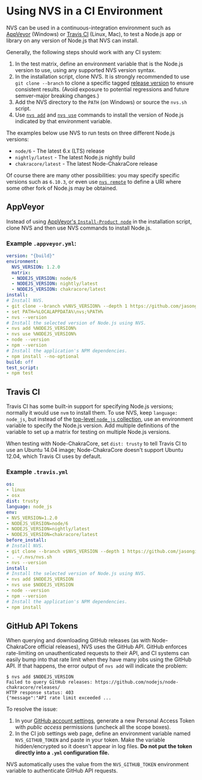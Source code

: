 # Using NVS in a CI Environment

NVS can be used in a continuous-integration environment such as [AppVeyor](https://www.appveyor.com/) (Windows) or [Travis CI](https://travis-ci.org/) (Linux, Mac), to test a Node.js app or library on any version of Node.js that NVS can install.

Generally, the following steps should work with any CI system:
 1. In the test matrix, define an environment variable that is the Node.js version to use, using any supported NVS version syntax.
 2. In the installation script, clone NVS. It is strongly recommended to use `git clone --branch` to clone a specific tagged [release version](https://github.com/jasongin/nvs/releases) to ensure consistent results. (Avoid exposure to potential regressions and future semver-major breaking changes.)
 3. Add the NVS directory to the `PATH` (on Windows) or source the `nvs.sh` script.
 4. Use [`nvs add`](ADD.md) and [`nvs use`](USE.md) commands to install the version of Node.js indicated by that environment variable.

The examples below use NVS to run tests on three different Node.js versions:
 - `node/6` - The latest 6.x (LTS) release
 - `nightly/latest` - The latest Node.js nightly build
 - `chakracore/latest` - The latest Node-ChakraCore release

Of course there are many other possibilities: you may specify specific versions such as `6.10.3`, or even use [`nvs remote`](REMOTE.md) to define a URI where some other fork of Node.js may be obtained.

## AppVeyor
Instead of using [AppVeyor's `Install-Product node`](https://www.appveyor.com/docs/lang/nodejs-iojs/) in the installation script, clone NVS and then use NVS commands to install Node.js.

### Example `.appveyor.yml`:
```yaml
version: "{build}"
environment:
  NVS_VERSION: 1.2.0
  matrix:
  - NODEJS_VERSION: node/6
  - NODEJS_VERSION: nightly/latest
  - NODEJS_VERSION: chakracore/latest
install:
# Install NVS.
- git clone --branch v%NVS_VERSION% --depth 1 https://github.com/jasongin/nvs %LOCALAPPDATA%\nvs
- set PATH=%LOCALAPPDATA%\nvs;%PATH%
- nvs --version
# Install the selected version of Node.js using NVS.
- nvs add %NODEJS_VERSION%
- nvs use %NODEJS_VERSION%
- node --version
- npm --version
# Install the application's NPM dependencies.
- npm install --no-optional
build: off
test_script:
- npm test
```

## Travis CI
Travis CI has some built-in support for specifying Node.js versions; normally it would use `nvm` to install them. To use NVS, keep `language: node_js`, but instead of the [top-level `node_js` collection](https://docs.travis-ci.com/user/languages/javascript-with-nodejs/#Specifying-Node.js-versions), use an environment variable to specify the Node.js version. Add multiple definitions of the variable to set up a matrix for testing on multiple Node.js versions.

When testing with Node-ChakraCore, set `dist: trusty` to tell Travis CI to use an Ubuntu 14.04 image; Node-ChakraCore doesn't support Ubuntu 12.04, which Travis CI uses by default.

### Example `.travis.yml`
```yaml
os:
- linux
- osx
dist: trusty
language: node_js
env:
- NVS_VERSION=1.2.0
- NODEJS_VERSION=node/6
- NODEJS_VERSION=nightly/latest
- NODEJS_VERSION=chakracore/latest
before_install:
# Install NVS.
- git clone --branch v$NVS_VERSION --depth 1 https://github.com/jasongin/nvs ~/.nvs
- . ~/.nvs/nvs.sh
- nvs --version
install:
# Install the selected version of Node.js using NVS.
- nvs add $NODEJS_VERSION
- nvs use $NODEJS_VERSION
- node --version
- npm --version
# Install the application's NPM dependencies.
- npm install
```

## GitHub API Tokens
When querying and downloading GitHub releases (as with Node-ChakraCore official releases), NVS uses the GitHub API. GitHub enforces rate-limiting on unauthenticated requests to their API, and CI systems can easily bump into that rate limit when they have many jobs using the GitHub API. If that happens, the error output of `nvs add` will indicate the problem:
```
$ nvs add $NODEJS_VERSION
Failed to query GitHub releases: https://github.com/nodejs/node-chakracore/releases/
HTTP response status: 403
{"message":"API rate limit exceeded ...
```

To resolve the issue:
 1. In your [GitHub account settings](https://github.com/settings/tokens), generate a new Personal Access Token with _public access_ permissions (uncheck all the scope boxes).
 2. In the CI job settings web page, define an environment variable named `NVS_GITHUB_TOKEN` and paste in your token. Make the variable hidden/encrypted so it doesn't appear in log files.
 **Do not put the token directly into a `.yml` configuration file.**

NVS automatically uses the value from the `NVS_GITHUB_TOKEN` environment variable to authenticate GitHub API requests.
